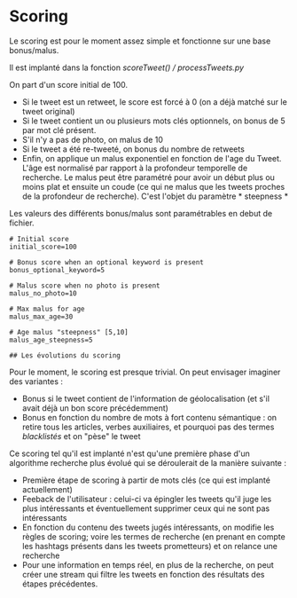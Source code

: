 # Scoring

Le scoring est pour le moment assez simple et fonctionne sur une base bonus/malus.

Il est implanté dans la fonction *scoreTweet() / processTweets.py*

On part d'un score initial de 100. 

  * Si le tweet est un retweet, le score est forcé à 0 (on a déjà matché sur le tweet original)
  * Si le tweet contient un ou plusieurs mots clés optionnels, on bonus de 5 par mot clé présent.
  * S'il n'y a pas de photo, on malus de 10
  * Si le tweet a été re-tweeté, on bonus du nombre de retweets
  * Enfin, on applique un malus exponentiel en fonction de l'age du Tweet. L'âge est normalisé par rapport
    à la profondeur temporelle de recherche. Le malus peut être paramétré pour avoir
    un début plus ou moins plat et ensuite un coude (ce qui ne malus que les tweets 
    proches de la profondeur de recherche). C'est l'objet du paramètre * steepness *
  
Les valeurs des différents bonus/malus sont paramétrables en debut de fichier.
  
    
    # Initial score
    initial_score=100

    # Bonus score when an optional keyword is present
    bonus_optional_keyword=5

    # Malus score when no photo is present
    malus_no_photo=10

    # Max malus for age
    malus_max_age=30

    # Age malus "steepness" [5,10]
    malus_age_steepness=5
    
    ## Les évolutions du scoring
    
Pour le moment, le scoring est presque trivial. On peut envisager imaginer des variantes :
  * Bonus si le tweet contient de l'information de géolocalisation (et s'il avait déjà un bon score précédemment)
  * Bonus en fonction du nombre de mots à fort contenu sémantique : on retire tous les articles, verbes auxiliaires, et
  pourquoi pas des termes *blacklistés* et on "pèse" le tweet

Ce scoring tel qu'il est implanté n'est qu'une première phase d'un algorithme recherche plus évolué qui se déroulerait de la manière suivante :
* Première étape de scoring à partir de mots clés (ce qui est implanté actuellement)
* Feeback de l'utilisateur : celui-ci va épingler les tweets qu'il juge les plus intéressants et éventuellement supprimer ceux qui ne sont pas intéressants
* En fonction du contenu des tweets jugés intéressants, on modifie les règles de scoring; voire les termes de recherche (en prenant en compte les hashtags présents dans les tweets prometteurs) et on relance une recherche
* Pour une information en temps réel, en plus de la recherche, on peut créer une stream qui filtre les tweets en fonction des résultats des étapes précédentes. 
